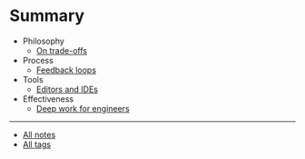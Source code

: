 # Summary

- Philosophy
  - [On trade-offs](/notes/philosophy/trade-offs/)
- Process
  - [Feedback loops](/notes/process/feedback-loops/)
- Tools
  - [Editors and IDEs](/notes/tools/editors-and-ides/)
- Effectiveness
  - [Deep work for engineers](/notes/effectiveness/deep-work/)

---
- [All notes](/notes/all/)
- [All tags](/tags/all/)
